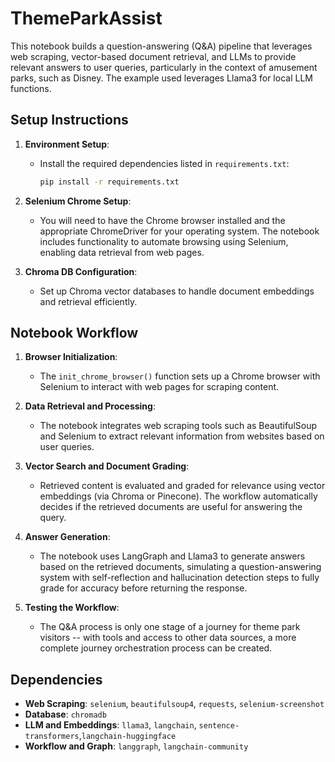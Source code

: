 
# ThemeParkAssist

This notebook builds a question-answering (Q&A) pipeline that leverages web scraping, vector-based document retrieval, and LLMs to provide relevant answers to user queries, particularly in the context of amusement parks, such as Disney. The example used leverages Llama3 for local LLM functions.

## Setup Instructions

1. **Environment Setup**:
   - Install the required dependencies listed in `requirements.txt`:
     ```bash
     pip install -r requirements.txt
     ```

2. **Selenium Chrome Setup**:
   - You will need to have the Chrome browser installed and the appropriate ChromeDriver for your operating system. The notebook includes functionality to automate browsing using Selenium, enabling data retrieval from web pages.

3. **Chroma DB Configuration**:
   - Set up Chroma vector databases to handle document embeddings and retrieval efficiently. 


## Notebook Workflow

1. **Browser Initialization**:
   - The `init_chrome_browser()` function sets up a Chrome browser with Selenium to interact with web pages for scraping content.

2. **Data Retrieval and Processing**:
   - The notebook integrates web scraping tools such as BeautifulSoup and Selenium to extract relevant information from websites based on user queries.

3. **Vector Search and Document Grading**:
   - Retrieved content is evaluated and graded for relevance using vector embeddings (via Chroma or Pinecone). The workflow automatically decides if the retrieved documents are useful for answering the query.

4. **Answer Generation**:
   - The notebook uses LangGraph and Llama3 to generate answers based on the retrieved documents, simulating a question-answering system with self-reflection and hallucination detection steps to fully grade for accuracy before returning the response.

5. **Testing the Workflow**:
   - The Q&A process is only one stage of a journey for theme park visitors -- with tools and access to other data sources, a more complete journey orchestration process can be created.

## Dependencies

- **Web Scraping**: `selenium`, `beautifulsoup4`, `requests`, `selenium-screenshot`
- **Database**:  `chromadb`
- **LLM and Embeddings**: `llama3`, `langchain`, `sentence-transformers`,`langchain-huggingface`
- **Workflow and Graph**: `langgraph`, `langchain-community`

